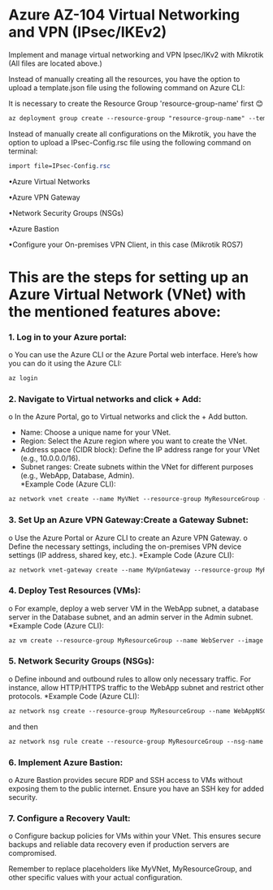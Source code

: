 # Azure AZ-104 Virtual Networking and VPN (IPsec/IKEv2)
Implement and manage virtual networking and VPN Ipsec/IKv2 with Mikrotik (All files are located above.)

Instead of manually creating all the resources, you have the option to upload a template.json file using the following command on Azure CLI:

It is necessary to create the Resource Group 'resource-group-name' first 😊

```css
az deployment group create --resource-group "resource-group-name" --template-file "path-to-template/template.json"
```
Instead of manually create all configurations on the Mikrotik, you have the option to upload a IPsec-Config.rsc file using the following command on terminal:
```css
import file=IPsec-Config.rsc
```
•Azure Virtual Networks

•Azure VPN Gateway

•Network Security Groups (NSGs)

•Azure Bastion

•Configure your On-premises VPN Client, in this case (Mikrotik ROS7)

# This are the steps for setting up an Azure Virtual Network (VNet) with the mentioned features above:

### 1.	Log in to your Azure portal:

o	You can use the Azure CLI or the Azure Portal web interface. Here’s how you can do it using the Azure CLI:
```css
az login
```  
### 2.	Navigate to Virtual networks and click + Add:

o	In the Azure Portal, go to Virtual networks and click the + Add button.

- Name: Choose a unique name for your VNet.
- Region: Select the Azure region where you want to create the VNet.
- Address space (CIDR block): Define the IP address range for your VNet (e.g., 10.0.0.0/16).
- Subnet ranges: Create subnets within the VNet for different purposes (e.g., WebApp, Database, Admin).  
  	*Example Code (Azure CLI):	
```css
az network vnet create --name MyVNet --resource-group MyResourceGroup --location eastus --address-prefixes 10.0.0.0/16 --subnet-name WebAppSubnet --subnet-prefixes 10.0.1.0/24
```
### 3. Set Up an Azure VPN Gateway:Create a Gateway Subnet:

o	Use the Azure Portal or Azure CLI to create an Azure VPN Gateway.
o	Define the necessary settings, including the on-premises VPN device settings (IP address, shared key, etc.).
	*Example Code (Azure CLI):	
```css
az network vnet-gateway create --name MyVpnGateway --resource-group MyResourceGroup --vnet MyVNet --public-ip-address MyPublicIP --gateway-type Vpn --vpn-type RouteBased --sku VpnGw2
```
### 4. Deploy Test Resources (VMs):


o	For example, deploy a web server VM in the WebApp subnet, a database server in the Database subnet, and an admin server in the Admin subnet.
	*Example Code (Azure CLI):	
```css
az vm create --resource-group MyResourceGroup --name WebServer --image UbuntuLTS --admin-username azureuser --generate-ssh-keys --vnet-name MyVNet --subnet WebAppSubnet
```
### 5. Network Security Groups (NSGs):


o	Define inbound and outbound rules to allow only necessary traffic. For instance, allow HTTP/HTTPS traffic to the WebApp subnet and restrict other protocols.
	*Example Code (Azure CLI):	
```css
az network nsg create --resource-group MyResourceGroup --name WebAppNSG 
```
and then
```css
az network nsg rule create --resource-group MyResourceGroup --nsg-name WebAppNSG --name AllowHTTP --priority 100 --source-address-prefixes '*' --destination-port-ranges 80 --access Allow  --protocol Tcp
```
### 6. Implement Azure Bastion:


o	Azure Bastion provides secure RDP and SSH access to VMs without exposing them to the public internet. Ensure you have an SSH key for added security.

### 7. Configure a Recovery Vault:


o	Configure backup policies for VMs within your VNet. This ensures secure backups and reliable data recovery even if production servers are compromised.

Remember to replace placeholders like MyVNet, MyResourceGroup, and other specific values with your actual configuration.
